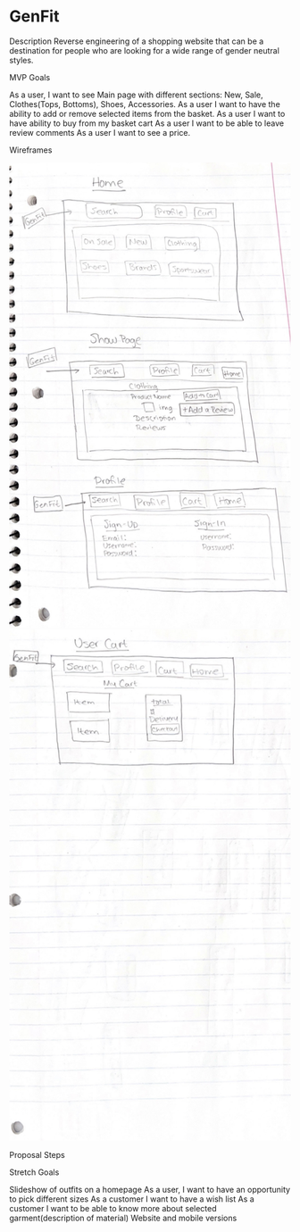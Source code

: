 # GenFit

Description 
Reverse engineering of a  shopping website that can be a destination for people who are looking for a wide range of gender neutral styles. 

MVP Goals

As a user, I want to see Main page with different sections: New, Sale, Clothes(Tops, Bottoms), Shoes, Accessories.
As a user I want to have the ability to add or remove selected items from the basket.
As a user I want to have ability to buy from my basket cart
As a user I want  to be able to leave review comments
As a user I want to see a price.




Wireframes

![image](IMG-8482.jpg)
![image](IMG-8483.jpg)


Proposal Steps



Stretch Goals

Slideshow of outfits on a homepage 
As a user, I want to have an opportunity to  pick different sizes
As a customer I want to have  a wish list
As a customer I want to be able to know more about selected garment(description of material)
Website and mobile versions
